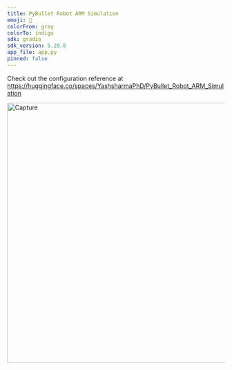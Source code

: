 ```yaml
---
title: PyBullet Robot ARM Simulation
emoji: 🏢
colorFrom: gray
colorTo: indigo
sdk: gradio
sdk_version: 5.29.0
app_file: app.py
pinned: false
---
```


Check out the configuration reference at https://huggingface.co/spaces/YashsharmaPhD/PyBullet_Robot_ARM_Simulation

<img width="600" alt="Capture" src="https://github.com/user-attachments/assets/c5927cce-0808-41ee-b9a5-7675c5498324" />
